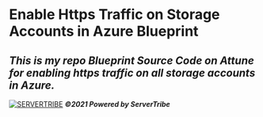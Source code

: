 # **Enable Https Traffic on Storage Accounts in Azure Blueprint**
***This is my repo Blueprint Source Code on Attune for enabling https traffic on all storage accounts in Azure.***
---
[![SERVERTRIBE](https://www.servertribe.com/wp-content/themes/mars/assets/images/attune_logo.svg)](https://www.servertribe.com/)
***&copy;2021 Powered by ServerTribe***